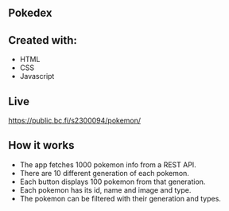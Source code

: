 ## Pokedex

## Created with:

- HTML
- CSS
- Javascript

## Live

https://public.bc.fi/s2300094/pokemon/

## How it works

- The app fetches 1000 pokemon info from a REST API.
- There are 10 different generation of each pokemon.
- Each button displays 100 pokemon from that generation.
- Each pokemon has its id, name and image and type.
- The pokemon can be filtered with their generation and types.


